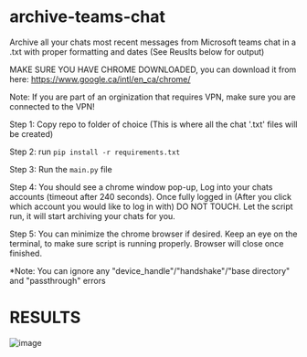 # archive-teams-chat

Archive all your chats most recent messages from Microsoft teams chat in a .txt with proper formatting and dates (See Reuslts below for output)

MAKE SURE YOU HAVE CHROME DOWNLOADED, you can download it from here: https://www.google.ca/intl/en_ca/chrome/

Note: If you are part of an orginization that requires VPN, make sure you are connected to the VPN!

Step 1: Copy repo to folder of choice (This is where all the chat '.txt' files will be created)

Step 2: run ```pip install -r requirements.txt```

Step 3: Run the ```main.py``` file

Step 4: You should see a chrome window pop-up, Log into your chats accounts (timeout after 240 seconds). Once fully logged in (After you click which account you would like to log in with) DO NOT TOUCH. Let the script run, it will start archiving your chats for you.

Step 5: You can minimize the chrome browser if desired. Keep an eye on the terminal, to make sure script is running properly. Browser will close once finished.

*Note: You can ignore any "device_handle"/"handshake"/"base directory" and "passthrough" errors

# RESULTS

![image](https://user-images.githubusercontent.com/83403825/176230025-5421181e-0d20-4a7a-8b27-7337dfa3eea9.png)



